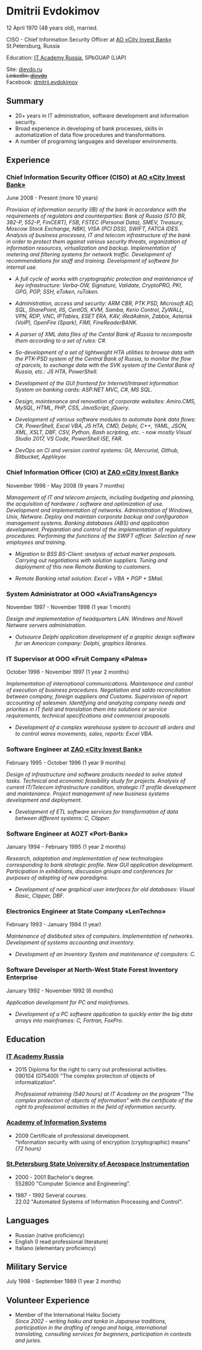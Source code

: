 ---
---
Dmitrii Evdokimov
=================

12 April 1970 (48 years old), married.

CISO - Chief Information Security Officer at 
[AO «City Invest Bank»](http://www.cibank.ru/en/)  
St.Petersburg, Russia

Education: [IT Academy Russia](http://www.academy.it.ru/), SPbGUAP (LIAP)

Site: [dievdo.ru](/)  
~~LinkedIn: [dievdo](https://www.linkedin.com/in/dievdo)~~  
Facebook: [dmitrii.evdokimov](https://www.facebook.com/dmitrii.evdokimov)

## Summary

* 20+ years in IT administration, software development and information 
security.
* Broad experience in developing of bank processes, skills in automatization 
of data flow procedures and transformations.
* A number of programing languages and developer environments.

## Experience

### Chief Information Security Officer (CISO) at [AO «City Invest Bank»](http://www.cibank.ru/en/)
June 2008 - Present (more 10 years)

*Provision of information security (IB) of the bank in accordance with 
the requirements of regulators and counterparties: Bank of Russia 
(STO BR, 382-P, 552-P, FinCERT), FSB, FSTEC (Personal Data), SMEV, 
Treasury, Moscow Stock Exchange, NBKI, VISA (PCI DSS), SWIFT, FATCA IDES. 
Analysis of business processes, IT and telecom infrastructure of the bank 
in order to protect them against various security threats, organization 
of information resources, virtualization and backup. 
Implementation of metering and filtering systems for network traffic. 
Development of recommendations for staff and training. 
Development of software for internal use.*

* *A full cycle of works with cryptographic protection and maintenance 
of key infrastructure: 
Verba-OW, Signature, Validate, CryptoPRO, PKI, GPG, PGP, SSH, eToken, ruToken.*

* *Administration, access and security: 
ARM CBR, PTK PSD, Microsoft AD, SQL, SharePoint, IIS, CentOS, KVM, Samba, 
Kerio Control, ZyWALL, VPN, RDP, VNC, IPTables, ESET ERA, KAV, iRedAdmin, 
Zabbix, Asterisk (VoIP), OpenFire (Spark), FIMI, FineReaderBANK.*

* *A parser of XML data files of the Cental Bank of Russia to recomposite them 
according to a set of rules: C#.*

* *So-development of a set of lightweight HTA utilities to browse data with the 
PTK-PSD system of the Central Bank of Russia, to monitor the flow of parcels, 
to exchange data with the SVK system of the Cental Bank of Russia, etc.: 
JS HTA, PowerShell.*

* *Development of the GUI frontend for Internet/Intranet Information System 
on banking cards: ASP.NET MVC, C#, MS SQL.*

* *Design, maintenance and renovation of corporate websites: 
Amiro.CMS, MySQL, HTML, PHP, CSS, JavaScript, jQuery.*

* *Development of various software modules to automate bank data flows: 
C#, PowerShell, Excel VBA, JS HTA, CMD, Delphi, C++, YAML, JSON, XML, XSLT, 
DBF, CSV, Python, Bash scripting, etc. - now mostly Visual Studio 2017, 
VS Code, PowerShell ISE, FAR.*

* *DevOps on CI and version control systems: 
Git, Mercurial, Github, Bitbucket, AppVeyor.*

### Chief Information Officer (CIO) at [ZAO «City Invest Bank»](http://www.cibank.ru/en/)
November 1998 - May 2008 (9 years 7 months)

*Management of IT and telecom projects, including budgeting and planning, 
the acquisition of hardware / software and optimization of use. 
Development and implementation of networks. 
Administration of Windows, Unix, Netware. 
Deploy and maintain corporate backup and configuration management systems. 
Banking databases (ABS) and application development. 
Preparation and control of the implementation of regulatory procedures. 
Performing the functions of the SWIFT officer. 
Selection of new employees and training.*

* *Migration to BSS BS-Client: analysis of actual market proposals. 
Carrying out negotiations with solution suppliers. 
Tuning and deployment of this new Remote Banking to customers.*

* *Remote Banking retail solution: Excel + VBA + PGP + SMail.*

### System Administrator at OOO «AviaTransAgency»
November 1997 - November 1998 (1 year 1 month)

*Design and implementation of headquarters LAN. Windows and Novell Netware 
servers administration.*

* *Outsource Delphi application development of a graphic design software 
for an American company: Delphi, graphics libraries.*

### IT Supervisor at OOO «Fruit Company «Palma»
October 1996 - November 1997 (1 year 2 months)

*Implementation of international communications. Maintenance and control of 
execution of business procedures. Negotiation and saldo reconciliation 
between company, foreign suppliers and Customs. Supervision of report 
accounting of salesmen. Identifying and analyzing company needs and priorities 
in IT field and translation them into solutions or service requirements, 
technical specifications and commercial proposals.*

* *Development of a complex warehouse system to account all orders and to 
control wares movements, sales, reports: Excel VBA.*
 
### Software Engineer at [ZAO «City Invest Bank»](http://www.cibank.ru/en/)
February 1995 - October 1996 (1 year 9 months)

*Design of infrastructure and software products needed to solve stated tasks. 
Technical and economic feasibility study for projects. Analysis of current 
IT/Telecom infrastructure condition, strategic IT profile development and 
maintenance. Project management of new business systems development and 
deployment.*

* *Development of ETL software services for transformation of data between 
different systems: C, Clipper.*

### Software Engineer at AOZT «Port-Bank»
January 1994 - February 1995 (1 year 2 months)

*Research, adaptation and implementation of new technologies corresponding 
to bank strategic profile. New GUI application development. Participation in 
exhibitions, discussion groups and conferences for purposes of adopting of 
new paradigms.*

* *Development of new graphical user interfaces for old databases: 
Visual Basic, Clipper, DBF.*

### Electronics Engineer at State Company «LenTechno»
February 1993 - January 1994 (1 year)

*Maintenance of distibuted sites of computers. Implementation of networks. 
Development of systems accounting and inventory.*

* *Development of an Inventory System and maintenance of computers: C.*

### Software Developer at North-West State Forest Inventory Enterprise
January 1992 - November 1992 (6 months)

*Application development for PC and mainframes.*

* *Development of a PC software application to quickly enter the big data arrays 
into mainframes: C, Fortran, FoxPro.*

## Education

### [IT Academy Russia](http://www.academy.it.ru/)

* 2015 Diploma for the right to carry out professional activities.  
090104 (075400) "The complex protection of objects of informatization".

  *Professional retraining (540 hours) at IT Academy on the program 
"The complex protection of objects of information" with the certificate 
of the right to professional activities in the field of information security.*

### [Academy of Information Systems](http://infosystems.ru/)

* 2009 Certificate of professional development.  
"Information security with using of encryption (cryptographic) means" 
*(72 hours)*

### [St.Petersburg State University of Aerospace Instrumentation](http://suai.ru/)

* 2000 - 2001 Bachelor's degree.  
552800 "Computer Science and Engineering".

* 1987 - 1992 Several courses.  
22.02 "Automated Systems of Information Processing and Control".

## Languages

* Russian (native proficiency)
* English (I read professional literature)
* Italiano (elementary proficiency)

## Military Service
July 1998 - September 1989 (1 year 2 months)

## Volunteer Experience

* Member of the International Haiku Society  
*Since 2002 - writing haiku and tanka in Japanese traditions, participation 
in the drafting of renga and haiga, international translating, consulting 
services for beginners, participation in contests and juries.*
